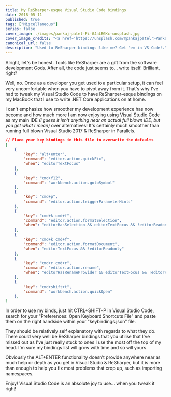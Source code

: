 ```yaml
---
title: My ReSharper-esque Visual Studio Code bindings
date: 2018-05-11
published: true
tags: ["Miscellaneous"]
series: false
cover_image: ./images/pankaj-patel-Fi-GJaLRGKc-unsplash.jpg
cover_image_credits: "<a href='https://unsplash.com/@pankajpatel'>Pankaj Patel</a>"
canonical_url: false
description: "Used to ReSharper bindings like me? Get 'em in VS Code!."
---
```


Alright, let's be honest. Tools like ReSharper are a gift from the software development Gods. After all, the code just seems to... write itself. Brilliant, right?

Well, no. Once as a developer you get used to a particular setup, it can feel very uncomfortable when you have to pivot away from it. That's why I've had to tweak my Visual Studio Code to have ReSharper-esque bindings on my MacBook that I use to write .NET Core applications on at home. 

I can't emphasize how smoother my development experience has now become and how much more I am now enjoying using Visual Studio Code as my main IDE *(I guess it isn't anything near an actual full blown IDE, but you get what I mean)* over alternatives! It's certainly much smoother than running full blown Visual Studio 2017 & ReSharper in Parallels.

```json
// Place your key bindings in this file to overwrite the defaults
[
    {
        "key": "alt+enter",
        "command": "editor.action.quickFix",
        "when": "editorTextFocus"
    },
    {
        "key": "cmd+f12",
        "command": "workbench.action.gotoSymbol"
    },
    {
        "key": "cmd+p",
        "command": "editor.action.triggerParameterHints"
    },
    {
        "key": "cmd+k cmd+f",
        "command": "editor.action.formatSelection",
        "when": "editorHasSelection && editorTextFocus && !editorReadonly"
    },
    {
        "key": "cmd+k cmd+f",
        "command": "editor.action.formatDocument",
        "when": "editorTextFocus && !editorReadonly"
    },
    {
        "key": "cmd+r cmd+r",
        "command": "editor.action.rename",
        "when": "editorHasRenameProvider && editorTextFocus && !editorReadonly"
    },
    {
        "key": "cmd+shift+t",
        "command": "workbench.action.quickOpen"
    },
]
```

In order to use my binds, just hit CTRL+SHIFT+P in Visual Studio Code, search for your "Preferences: Open Keyboard Shortcuts File" and paste them on the right handside within your "keybindings.json" file.

They should be relatively self explanatory with regards to what they do. There could very well be ReSharper bindings that you utilise that I've missed out as I've just really stuck to ones I use the most off the top of my head. I'm sure my bindings list will grow with time and so will yours.

Obviously the ALT+ENTER functionality doesn't provide anywhere near as much help or depth as you get in Visual Studio & ReSharper, but it is more than enough to help you fix most problems that crop up, such as importing namespaces.

Enjoy! Visual Studio Code is an absolute joy to use... when you tweak it right!